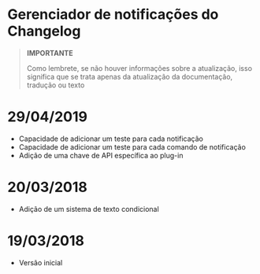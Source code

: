 # Gerenciador de notificações do Changelog

>**IMPORTANTE**
>
>Como lembrete, se não houver informações sobre a atualização, isso significa que se trata apenas da atualização da documentação, tradução ou texto

# 29/04/2019

- Capacidade de adicionar um teste para cada notificação
- Capacidade de adicionar um teste para cada comando de notificação
- Adição de uma chave de API específica ao plug-in

# 20/03/2018

- Adição de um sistema de texto condicional

# 19/03/2018

- Versão inicial
